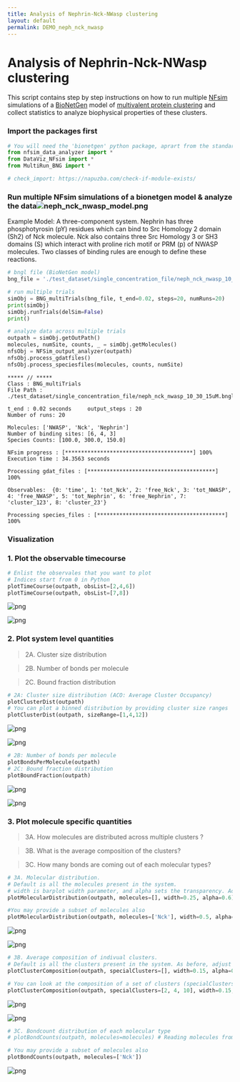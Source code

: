 ```yaml
---
title: Analysis of Nephrin-Nck-NWasp clustering
layout: default
permalink: DEMO_neph_nck_nwasp
---
```


# Analysis of Nephrin-Nck-NWasp clustering

This script contains step by step instructions on how to run multiple [NFsim](http://michaelsneddon.net/nfsim/) simulations of a [BioNetGen](https://bionetgen.org/) model of [multivalent protein clustering](https://elifesciences.org/articles/67176) and collect statistics to analyze biophysical properties of these clusters.

###  Import the packages first 


```python
# You will need the 'bionetgen' python package, aprart from the standard ones like numpy, matplotlib and pandas. 
from nfsim_data_analyzer import *
from DataViz_NFsim import * 
from MultiRun_BNG import * 

# check_import: https://napuzba.com/check-if-module-exists/
```

### Run multiple NFsim simulations of a bionetgen model & analyze the data![neph_nck_nwasp_model.png](attachment:neph_nck_nwasp_model.png)
Example Model: A three-component system. Nephrin has three phosphotyrosin (pY) residues which can bind to Src Homology 2 domain (Sh2) of Nck molecule. Nck also contains three Src Homology 3 or SH3 domains (S) which interact with proline rich motif or PRM (p) of NWASP molecules. Two classes of binding rules are enough to define these reactions.  


```python
# bngl file (BioNetGen model) 
bng_file = './test_dataset/single_concentration_file/neph_nck_nwasp_10_30_15uM.bngl'

# run multiple trials
simObj = BNG_multiTrials(bng_file, t_end=0.02, steps=20, numRuns=20)
print(simObj)
simObj.runTrials(delSim=False)
print()

# analyze data across multiple trials
outpath = simObj.getOutPath()
molecules, numSite, counts, _ = simObj.getMolecules()
nfsObj = NFSim_output_analyzer(outpath)
nfsObj.process_gdatfiles()
nfsObj.process_speciesfiles(molecules, counts, numSite)
```

    
    ***** // ***** 
    Class : BNG_multiTrials
    File Path : ./test_dataset/single_concentration_file/neph_nck_nwasp_10_30_15uM.bngl
    
    t_end : 0.02 seconds 	 output_steps : 20
    Number of runs: 20
    
    Molecules: ['NWASP', 'Nck', 'Nephrin']
    Number of binding sites: [6, 4, 3]
    Species Counts: [100.0, 300.0, 150.0]
    
    NFsim progress : [****************************************] 100%
    Execution time : 34.3563 seconds
    
    Processing gdat_files : [****************************************] 100%
    
    Observables:  {0: 'time', 1: 'tot_Nck', 2: 'free_Nck', 3: 'tot_NWASP', 4: 'free_NWASP', 5: 'tot_Nephrin', 6: 'free_Nephrin', 7: 'cluster_123', 8: 'cluster_23'}
    
    Processing species_files : [****************************************] 100%


### Visualization

### 1. Plot the observable timecourse


```python
# Enlist the observales that you want to plot
# Indices start from 0 in Python 
plotTimeCourse(outpath, obsList=[2,4,6])
plotTimeCourse(outpath, obsList=[7,8])
```


    
![png](output_7_0.png)
    



    
![png](output_7_1.png)
    


### 2. Plot system level quantities

> 2A. Cluster size distribution

> 2B. Number of bonds per molecule

> 2C. Bound fraction distribution


```python
# 2A: Cluster size distribution (ACO: Average Cluster Occupancy)
plotClusterDist(outpath)
# You can plot a binned distribution by providing cluster size ranges
plotClusterDist(outpath, sizeRange=[1,4,12])
```


    
![png](output_9_0.png)
    



    
![png](output_9_1.png)
    



```python
# 2B: Number of bonds per molecule
plotBondsPerMolecule(outpath)
# 2C: Bound fraction distribution
plotBoundFraction(outpath)
```


    
![png](output_10_0.png)
    



    
![png](output_10_1.png)
    


### 3. Plot molecule specific quantities

> 3A. How molecules are distributed across multiple clusters ?

> 3B. What is the average composition of the clusters? 

> 3C. How many bonds are coming out of each molecular types?



```python
# 3A. Molecular distribution.
# Default is all the molecules present in the system. 
# width is barplot width parameter, and alpha sets the transparency. Adjust these for visual clarity.
plotMolecularDistribution(outpath, molecules=[], width=0.25, alpha=0.6)

#You may provide a subset of molecules also
plotMolecularDistribution(outpath, molecules=['Nck'], width=0.5, alpha=0.8)
```


    
![png](output_12_0.png)
    



    
![png](output_12_1.png)
    



```python
# 3B. Average composition of indivual clusters. 
# Default is all the clusters present in the system. As before, adjust width and transparency (alpha) for visual clarity.
plotClusterComposition(outpath, specialClusters=[], width=0.15, alpha=0.5)

# You can look at the composition of a set of clusters (specialClusters) also
plotClusterComposition(outpath, specialClusters=[2, 4, 10], width=0.15, alpha=0.7)
```


    
![png](output_13_0.png)
    



    
![png](output_13_1.png)
    



```python
# 3C. Bondcount distribution of each molecular type 
# plotBondCounts(outpath, molecules=molecules) # Reading molecules from previous block

# You may provide a subset of molecules also
plotBondCounts(outpath, molecules=['Nck'])
```


    
![png](output_14_0.png)
    

